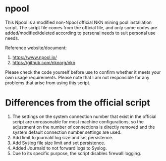 # npool
This Npool is a modified non-Npool official NKN mining pool installation script.
The script file comes from the official file, and only some codes are added/modified/deleted according to personal needs to suit personal use needs.

Reference website/document:
1. https://www.npool.io/
2. https://github.com/nknorg/nkn

Please check the code yourself before use to confirm whether it meets your own usage requirements.
Please note that I am not responsible for any problems that arise from using this script.

# Differences from the official script
1. The settings on the system connection number that exist in the official script are unreasonable for most machine configurations, so the adjustment on the number of connections is directly removed and the system default connection number settings are used.
2. Add limit to journald log size and set persistence.
3. Add Syslog file size limit and set persistence.
4. Added Journald to not forward logs to Syslog.
5. Due to its specific purpose, the script disables firewall logging.
